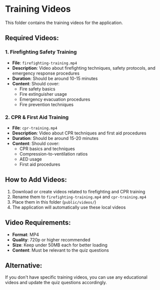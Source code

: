 # Training Videos

This folder contains the training videos for the application.

## Required Videos:

### 1. Firefighting Safety Training
- **File**: `firefighting-training.mp4`
- **Description**: Video about firefighting techniques, safety protocols, and emergency response procedures
- **Duration**: Should be around 10-15 minutes
- **Content**: Should cover:
  - Fire safety basics
  - Fire extinguisher usage
  - Emergency evacuation procedures
  - Fire prevention techniques

### 2. CPR & First Aid Training
- **File**: `cpr-training.mp4`
- **Description**: Video about CPR techniques and first aid procedures
- **Duration**: Should be around 15-20 minutes
- **Content**: Should cover:
  - CPR basics and techniques
  - Compression-to-ventilation ratios
  - AED usage
  - First aid procedures

## How to Add Videos:

1. Download or create videos related to firefighting and CPR training
2. Rename them to `firefighting-training.mp4` and `cpr-training.mp4`
3. Place them in this folder (`public/videos/`)
4. The application will automatically use these local videos

## Video Requirements:
- **Format**: MP4
- **Quality**: 720p or higher recommended
- **Size**: Keep under 50MB each for better loading
- **Content**: Must be relevant to the quiz questions

## Alternative:
If you don't have specific training videos, you can use any educational videos and update the quiz questions accordingly.
